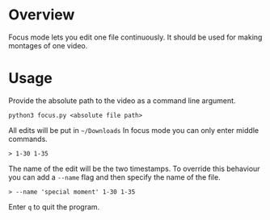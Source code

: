 # Overview

Focus mode lets you edit one file continuously.
It should be used for making montages of one video.

# Usage

Provide the absolute path to the video as a command line argument.

```
python3 focus.py <absolute file path>
```

All edits will be put in `~/Downloads`
In focus mode you can only enter middle commands.

```
> 1-30 1-35
```

The name of the edit will be the two timestamps.
To override this behaviour you can add a `--name` flag and then specify the name of the file.

```
> --name 'special moment' 1-30 1-35
```

Enter `q` to quit the program.
